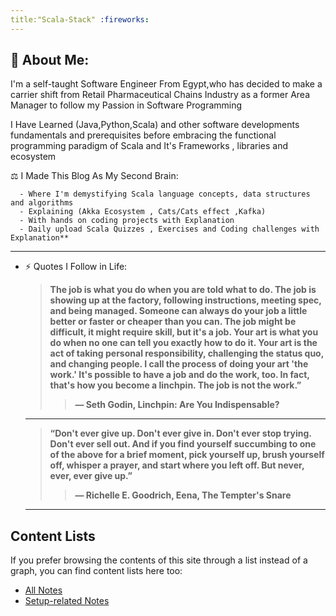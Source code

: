 ```yaml
---
title:"Scala-Stack" :fireworks:
---
```

## :gem: About Me:

 I'm a self-taught Software Engineer From Egypt,who has decided to make a carrier shift from Retail Pharmaceutical Chains Industry as a former Area Manager to follow my Passion in Software Programming

   I Have Learned (Java,Python,Scala) and other software developments fundamentals and prerequisites before embracing
    the functional programming paradigm of Scala and It's Frameworks , libraries and ecosystem

   ⚖️ I Made This Blog As My Second Brain:

      - Where I'm demystifying Scala language concepts, data structures and algorithms 
      - Explaining (Akka Ecosystem , Cats/Cats effect ,Kafka)
      - With hands on coding projects with Explanation
      - Daily upload Scala Quizzes , Exercises and Coding challenges with Explanation**
---

- ⚡ Quotes I Follow in Life:
   >**The job is what you do when you are told what to do. The job is showing up at the factory, following instructions, meeting spec, and being managed.     Someone can always do your job a little better or faster or cheaper than you can. The job might be difficult, it might require skill, but it's a job.     Your art is what you do when no one can tell you exactly how to do it. Your art is the act of taking personal responsibility, challenging the status     quo, and changing people. I call the process of doing your art 'the work.' It's possible to have a job and do the work, too. In fact, that's how you     become a linchpin. The job is not the work.”** 
   >>**― Seth Godin, Linchpin: Are You Indispensable?**
   ---
   >**“Don't ever give up.
    Don't ever give in.
    Don't ever stop trying.
    Don't ever sell out.
    And if you find yourself succumbing to one of the above for a brief moment,
    pick yourself up, brush yourself off, whisper a prayer, and start where you left off.
    But never, ever, ever give up.”**
    >>**― Richelle E. Goodrich, Eena, The Tempter's Snare**

    ---
## Content Lists
If you prefer browsing the contents of this site through a list instead of a graph, you can find content lists here too:

- [All Notes](/notes)
- [Setup-related Notes](/tags/setup)

